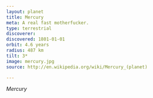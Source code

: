```yaml
---
layout: planet
title: Mercury
meta: A real fast motherfucker.
type: terrestrial
discoverer: 
discovered: 1801-01-01
orbit: 4.6 years
radius: 487 km
tilt: 3*
image: mercury.jpg
source: http://en.wikipedia.org/wiki/Mercury_(planet)

---
```


*Mercury*